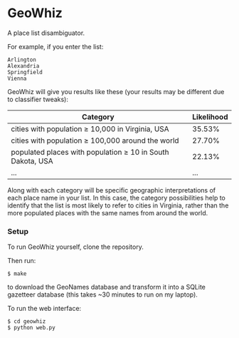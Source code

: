 # GeoWhiz

A place list disambiguator.

For example, if you enter the list:

    Arlington
    Alexandria
    Springfield
    Vienna

GeoWhiz will give you results like these (your results may be different due to
classifier tweaks):

| Category                                                       | Likelihood |
| -------------------------------------------------------------- | ---------- |
| cities with population ≥ 10,000 in Virginia, USA               | 35.53%     |
| cities with population ≥ 100,000 around the world              | 27.70%     |
| populated places with population ≥ 10 in South Dakota, USA     | 22.13%     |
| ...                                                            | ...        |

Along with each category will be specific geographic interpretations of each
place name in your list.  In this case, the category possibilities help to
identify that the list is most likely to refer to cities in Virginia, rather
than the more populated places with the same names from around the world.

### Setup

To run GeoWhiz yourself, clone the repository.

Then run:

    $ make

to download the GeoNames database and transform it into a SQLite gazetteer
database (this takes ~30 minutes to run on my laptop).

To run the web interface:

    $ cd geowhiz
    $ python web.py



